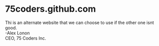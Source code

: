 75coders.github.com
===================
Thi is an alternate website that we can choose to use if the other one isnt good.<br>
-Alex Lonon<br>
CEO, 75 Coders Inc.
